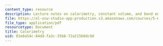 ```yaml
---
content_type: resource
description: Lecture notes on calorimetry, constant volume, and bond energies.
file: https://ol-ocw-studio-app-production.s3.amazonaws.com/courses/5-60-thermodynamics-kinetics-spring-2008/83e0a54c84ddfa3c35b872a215b0dc9d_lec_7.pdf
file_type: application/pdf
resourcetype: Document
title: Calorimetry
uid: 83e0a54c-84dd-fa3c-35b8-72a215b0dc9d
---
```

